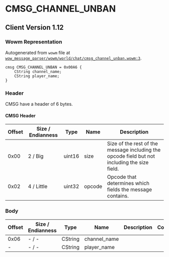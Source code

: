 # CMSG_CHANNEL_UNBAN

## Client Version 1.12

### Wowm Representation

Autogenerated from `wowm` file at [`wow_message_parser/wowm/world/chat/cmsg_channel_unban.wowm:3`](https://github.com/gtker/wow_messages/tree/main/wow_message_parser/wowm/world/chat/cmsg_channel_unban.wowm#L3).
```rust,ignore
cmsg CMSG_CHANNEL_UNBAN = 0x00A6 {
    CString channel_name;
    CString player_name;
}
```
### Header

CMSG have a header of 6 bytes.

#### CMSG Header

| Offset | Size / Endianness | Type   | Name   | Description |
| ------ | ----------------- | ------ | ------ | ----------- |
| 0x00   | 2 / Big           | uint16 | size   | Size of the rest of the message including the opcode field but not including the size field.|
| 0x02   | 4 / Little        | uint32 | opcode | Opcode that determines which fields the message contains.|

### Body

| Offset | Size / Endianness | Type | Name | Description | Comment |
| ------ | ----------------- | ---- | ---- | ----------- | ------- |
| 0x06 | - / - | CString | channel_name |  |  |
| - | - / - | CString | player_name |  |  |

